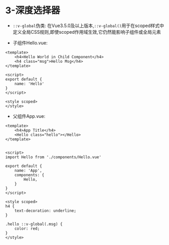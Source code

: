 # 3-深度选择器

- `::v-global`伪类: 在Vue3.5.0及以上版本,`::v-global()`用于在scoped样式中定义全局CSS规则,即使scoped作用域生效,它仍然能影响子组件或全局元素

- 子组件Hello.vue:

```vue
<template>
    <h4>Hello World in Child Component</h4>
    <h4 class="msg">Hello Msg</h4>
</template>

<script>
export default {
    name: 'Hello'
}
</script>

<style scoped>
</style>
```

- 父组件App.vue:

```vue
<template>
    <h4>App Title</h4>
    <Hello class="hello"></Hello>
</template>


<script>
import Hello from './components/Hello.vue'

export default {
    name: 'App',
    components: {
        Hello,
    }
}
</script>

<style scoped>
h4 {
    text-decoration: underline;
}

.hello ::v-global(.msg) {
    color: red;
}
</style>
```